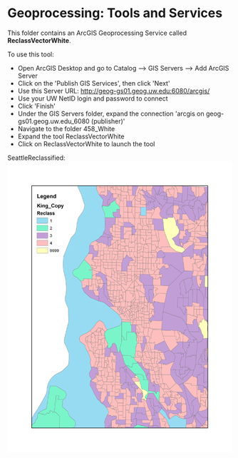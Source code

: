 # Geoprocessing: Tools and Services

This folder contains an ArcGIS Geoprocessing Service called **ReclassVectorWhite**.

To use this tool:
- Open ArcGIS Desktop and go to Catalog --> GIS Servers --> Add ArcGIS Server
- Click on the 'Publish GIS Services', then click 'Next'
- Use this Server URL: http://geog-gs01.geog.uw.edu:6080/arcgis/ 
- Use your UW NetID login and password to connect
- Click 'Finish'
- Under the GIS Servers folder, expand the connection 'arcgis on geog-gs01.geog.uw.edu_6080 (publisher)'
- Navigate to the folder 458_White
- Expand the tool ReclassVectorWhite
- Click on ReclassVectorWhite to launch the tool

SeattleReclassified:
![alt text](https://github.com/sheenawhite/Portfolio/blob/master/GeoprocessingToolsAndServices/SeattleReclassified.png "Seattle Reclassified")